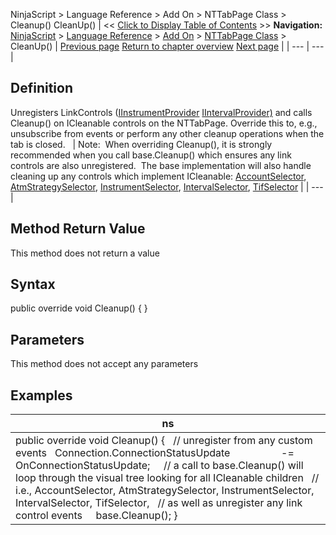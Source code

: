 ﻿
NinjaScript > Language Reference > Add On > NTTabPage Class > Cleanup()
CleanUp()
| << [Click to Display Table of Contents](nttabpage_cleanup.md) >> **Navigation:**     [NinjaScript](ninjascript-1.md) > [Language Reference](language_reference_wip-1.md) > [Add On](add_on-1.md) > [NTTabPage Class](nttabpage_class-1.md) > CleanUp() | [Previous page](nttabpage_class-1.md) [Return to chapter overview](nttabpage_class-1.md) [Next page](getheaderpart-1.md) |
| --- | --- |
## Definition
Unregisters LinkControls ([IInstrumentProvider](iintervalprovider_interface-1.md) [IIntervalProvider)](iintervalprovider_interface-1.md) and calls Cleanup() on ICleanable controls on the NTTabPage. Override this to, e.g., unsubscribe from events or perform any other cleanup operations when the tab is closed.
 
| Note:  When overriding Cleanup(), it is strongly recommended when you call base.Cleanup() which ensures any link controls are also unregistered.  The base implementation will also handle cleaning up any controls which implement ICleanable: [AccountSelector](accountselector-1.md), [AtmStrategySelector](atmstrategyselector-1.md), [InstrumentSelector](instrumentselector-1.md), [IntervalSelector](intervalselector-1.md), [TifSelector](tifselector-1.md) |
| --- |

## Method Return Value
This method does not return a value
 
## Syntax
public override void Cleanup()
{
}
## Parameters
This method does not accept any parameters
 
## Examples
| ns |
| --- |
| public override void Cleanup() {    // unregister from any custom events    Connection.ConnectionStatusUpdate                   -= OnConnectionStatusUpdate;        // a call to base.Cleanup() will loop through the visual tree looking for all ICleanable children    // i.e., AccountSelector, AtmStrategySelector, InstrumentSelector, IntervalSelector, TifSelector,    // as well as unregister any link control events      base.Cleanup(); } |
